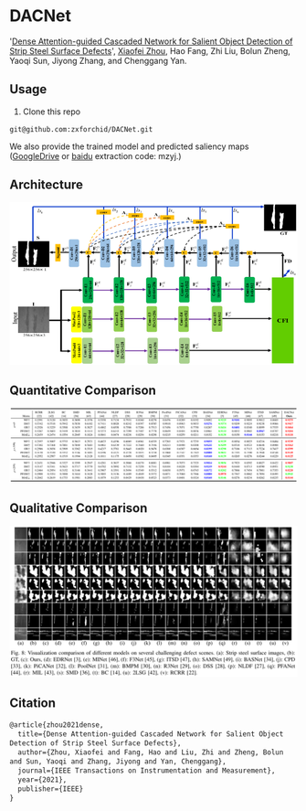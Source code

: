 # DACNet
'[Dense Attention-guided Cascaded Network for Salient Object Detection of Strip Steel Surface Defects](https://ieeexplore.ieee.org/stamp/stamp.jsp?tp=&arnumber=9632537)', [Xiaofei Zhou](https://scholar.google.com.hk/citations?hl=zh-CN&user=2PUAFW8AAAAJ), Hao Fang, Zhi Liu, Bolun Zheng, Yaoqi Sun, Jiyong Zhang, and Chenggang Yan.

## Usage
1. Clone this repo
```
git@github.com:zxforchid/DACNet.git
```
We also provide the trained model and predicted saliency maps ([GoogleDrive](https://drive.google.com/drive/folders/14jz1YETGpQBVmqMHX9JEDj65kwTNsbxN?usp=sharing) or [baidu](https://pan.baidu.com/s/18H7ORxx9BuxyoCOGxQaurg) extraction code: mzyj.)

## Architecture
![DACNet architecture](figures/architecture.jpg)

## Quantitative Comparison
![Quantitative Comparison](figures/quan.jpg)

## Qualitative Comparison
![Qualitative Comparison](figures/qual.jpg)

## Citation
```
@article{zhou2021dense,
  title={Dense Attention-guided Cascaded Network for Salient Object Detection of Strip Steel Surface Defects},
  author={Zhou, Xiaofei and Fang, Hao and Liu, Zhi and Zheng, Bolun and Sun, Yaoqi and Zhang, Jiyong and Yan, Chenggang},
  journal={IEEE Transactions on Instrumentation and Measurement},
  year={2021},
  publisher={IEEE}
}
```
